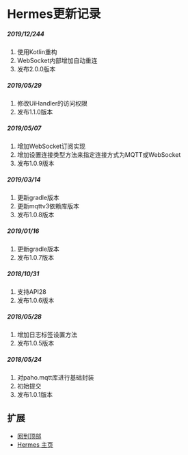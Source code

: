 # Hermes更新记录

##### 2019/12/244
1. 使用Kotlin重构
2. WebSocket内部增加自动重连
3. 发布2.0.0版本

##### 2019/05/29
1. 修改UiHandler的访问权限
2. 发布1.1.0版本

##### 2019/05/07
1. 增加WebSocket订阅实现
2. 增加设置连接类型方法来指定连接方式为MQTT或WebSocket
3. 发布1.0.9版本

##### 2019/03/14
1. 更新gradle版本
2. 更新mqttv3依赖库版本
3. 发布1.0.8版本

##### 2019/01/16
1. 更新gradle版本
2. 发布1.0.7版本

##### 2018/10/31
1. 支持API28
2. 发布1.0.6版本

##### 2018/05/28
1. 增加日志标签设置方法
2. 发布1.0.5版本

##### 2018/05/24
1. 对paho.mqtt库进行基础封装
2. 初始提交
3. 发布1.0.1版本

## 扩展
- [回到顶部](https://github.com/LZ9/Hermes/blob/master/hermes/readme_hermes_update.md#hermes更新记录)
- [Hermes 主页](https://github.com/LZ9/Hermes)
